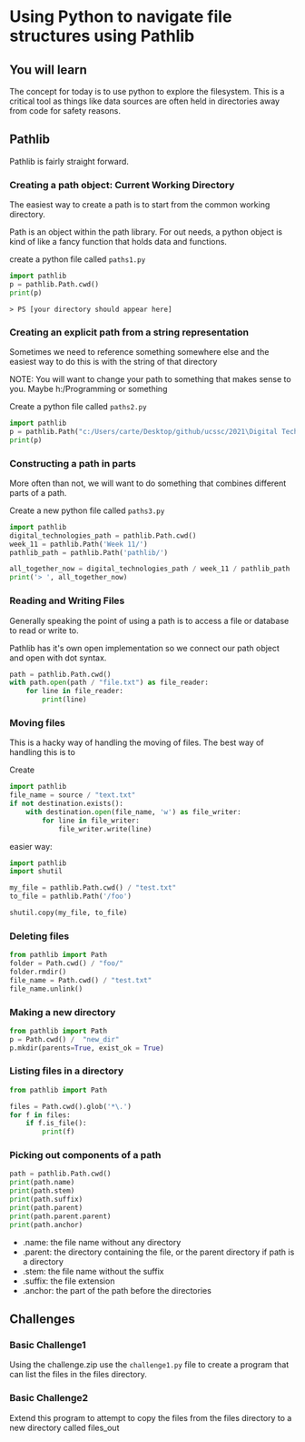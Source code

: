 # Using Python to navigate file structures using Pathlib

## You will learn

The concept for today is to use python to explore the filesystem. This is a critical tool as things like data sources are often held in directories away from code for safety reasons. 

## Pathlib 

Pathlib is fairly straight forward. 

### Creating a path object: Current Working Directory

The easiest way to create a path is to start from the common working directory. 

Path is an object within the path library. For out needs, a python object is kind of like a fancy function that holds data and functions. 

create a python file called `paths1.py`
```python 
import pathlib
p = pathlib.Path.cwd()
print(p)
```
```
> PS [your directory should appear here]
```

### Creating an explicit path from a string representation

Sometimes we need to reference something somewhere else and the easiest way to do this is with the string of that directory

NOTE: You will want to change your path to something that makes sense to you. Maybe h:/Programming or something

Create a python file called `paths2.py`
```python 
import pathlib
p = pathlib.Path("c:/Users/carte/Desktop/github/ucssc/2021\Digital Technologies - Digital Solutions/T2/week 11/pathlib/")
print(p)
```

### Constructing a path in parts

More often than not, we will want to do something that combines different parts of a path. 

Create a new python file called `paths3.py`

```python
import pathlib
digital_technologies_path = pathlib.Path.cwd()
week_11 = pathlib.Path('Week 11/')
pathlib_path = pathlib.Path('pathlib/')

all_together_now = digital_technologies_path / week_11 / pathlib_path
print('> ', all_together_now)
```

### Reading and Writing Files

Generally speaking the point of using a path is to access a file or database to read or write to. 

Pathlib has it's own open implementation so we connect our path object and open with dot syntax. 

```python
path = pathlib.Path.cwd()
with path.open(path / "file.txt") as file_reader:
    for line in file_reader:
        print(line)
```

### Moving files

This is a hacky way of handling the moving of files. The best way of handling this is to 

Create 
```python
import pathlib
file_name = source / "text.txt"
if not destination.exists():
    with destination.open(file_name, 'w') as file_writer:
        for line in file_writer:
            file_writer.write(line)
```

easier way: 

```python
import pathlib
import shutil

my_file = pathlib.Path.cwd() / "test.txt"
to_file = pathlib.Path('/foo')

shutil.copy(my_file, to_file)
```

### Deleting files
```python
from pathlib import Path
folder = Path.cwd() / "foo/"
folder.rmdir()
file_name = Path.cwd() / "test.txt"
file_name.unlink()

```
### Making a new directory

```python
from pathlib import Path
p = Path.cwd() /  "new_dir"
p.mkdir(parents=True, exist_ok = True)

```

### Listing files in a directory
```python
from pathlib import Path 

files = Path.cwd().glob('*\.')
for f in files:
    if f.is_file():
        print(f)
```

### Picking out components of a path
```python
path = pathlib.Path.cwd()
print(path.name)
print(path.stem)
print(path.suffix)
print(path.parent)
print(path.parent.parent)
print(path.anchor)
```


*    .name: the file name without any directory
*    .parent: the directory containing the file, or the parent directory if path is a directory
*    .stem: the file name without the suffix
*    .suffix: the file extension
*    .anchor: the part of the path before the directories


## Challenges

### Basic Challenge1

Using the challenge.zip use the `challenge1.py` file to create a program that can list the files in the files directory. 

### Basic Challenge2

Extend this program to attempt to copy the files from the files directory to a new directory called files_out

